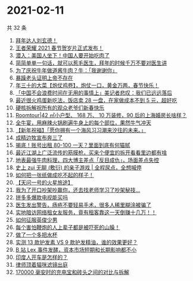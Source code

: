 # 2021-02-11

共 32 条

<!-- BEGIN ZHIHUVIDEO -->
<!-- 最后更新时间 Thu Feb 11 2021 20:20:01 GMT+0800 (CST) -->
1. [拜年达人刘玄德！](https://www.zhihu.com/zvideo/1343183719264313344)
1. [王者荣耀 2021 春节贺岁片正式发布！](https://www.zhihu.com/zvideo/1342413143239315456)
1. [潜入：美国人坐下！中国人要开始吃肉了](https://www.zhihu.com/zvideo/1343198419779829760)
1. [简简单单一句话，就可以惹毛医生，拜年的时候千万不要对医生讲](https://www.zhihu.com/zvideo/1342899694213816321)
1. [为了庆祝牛年做道酱牛肉？牛：「我谢谢你」](https://www.zhihu.com/zvideo/1342934233921363968)
1. [暴躁老头证明上帝不存在](https://www.zhihu.com/zvideo/1342909352756375552)
1. [年三十的大菜【炮仗鸡卷】，炮仗一口，黄金万两，春节快乐！](https://www.zhihu.com/zvideo/1343184064099094529)
1. [「中国不会浪费时间在无用的事情上」美记者悲叹：我们已远远落后](https://www.zhihu.com/zvideo/1343141985956487168)
1. [最近很火鸡蛋新吃法，饭店卖 28 一盘，在家做成本不到 5 元，超好吃](https://www.zhihu.com/zvideo/1343123510097555456)
1. [硬核拆解祝所有的观众老爷们新春快乐](https://www.zhihu.com/zvideo/1343217100979179520)
1. [Roomtour|42 ㎡小户型、 168 万、 10 万装修，90 后的上海婚房长啥样？](https://www.zhihu.com/zvideo/1342878642834198528)
1. [全牛宴，用麻辣火锅刷遍牛身上的每个部位，果然牛气冲天](https://www.zhihu.com/zvideo/1342592963877187584)
1. [【新年祝福】「愿你拥有一个海风习习潮来汐往的未来。」](https://www.zhihu.com/zvideo/1342880701017051136)
1. [成精边牧宣布奔三了](https://www.zhihu.com/zvideo/1343157189108846592)
1. [揭底！账号出租 80-100 一天？里面到底有何猫腻](https://www.zhihu.com/zvideo/1343150891931791360)
1. [最近江湖上广泛流传的筋膜枪，买来个便宜的拆开看看里边都有啥](https://www.zhihu.com/zvideo/1342950563378675712)
1. [地表最强牛肉料理，四大博主差点「反目成仇」，场面差点失控](https://www.zhihu.com/zvideo/1341899773172056064)
1. [史上 zui 无聊 (敷衍) 的亲子游戏 | 全程尿点，全想喊停](https://www.zhihu.com/zvideo/1342782947007623168)
1. [如何把一张纸做成吃不起的样子！](https://www.zhihu.com/zvideo/1342843500736577536)
1. [【天问一号的火星旅途】](https://www.zhihu.com/zvideo/1342945740109369344)
1. [我为了开口吵架吵赢你，还去找老师学习了吵架秘技...](https://www.zhihu.com/zvideo/1342901581830987776)
1. [拼多多爆款电视能买吗](https://www.zhihu.com/zvideo/1342604350229901312)
1. [医生发出警告，痔疮不要轻易手术，很多人稀里糊涂被骗了](https://www.zhihu.com/zvideo/1342570458416513024)
1. [实地暗访网络租女友服务，竟有租客靠这一天倒赚十几万！！](https://www.zhihu.com/zvideo/1342152583314558976)
1. [如何征服英俊少男](https://www.zhihu.com/zvideo/1342788268392423424)
1. [每个害怕鞭炮的人上辈子都是被吓死的山臊！](https://www.zhihu.com/zvideo/1342786130912276480)
1. [做了一个多把水杯](https://www.zhihu.com/zvideo/1342905365227450368)
1. [实测 13 款护发素 VS 9 款护发精油，谁的效果更好？](https://www.zhihu.com/zvideo/1340718883431481344)
1. [B 站 Lex 事件发酵，资本市场短期和长期影响都不小](https://www.zhihu.com/zvideo/1342910233874857984)
1. [印度人开车是怎样的？](https://www.zhihu.com/zvideo/1342918384300765184)
1. [律师顶着猫咪滤镜出庭](https://www.zhihu.com/zvideo/1342801624650125312)
1. [170000 毫安时的充电宝和砖头之间的对比与拆解](https://www.zhihu.com/zvideo/1342609784210604032)
<!-- END ZHIHUVIDEO -->
